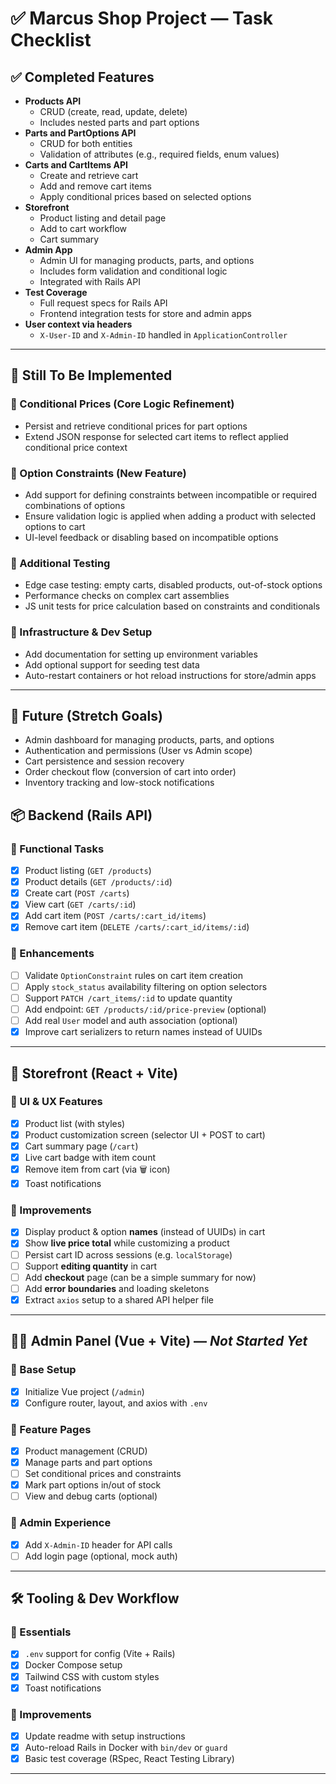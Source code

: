 # ✅ Marcus Shop Project — Task Checklist

## ✅ Completed Features

- **Products API**
  - CRUD (create, read, update, delete)
  - Includes nested parts and part options
- **Parts and PartOptions API**
  - CRUD for both entities
  - Validation of attributes (e.g., required fields, enum values)
- **Carts and CartItems API**
  - Create and retrieve cart
  - Add and remove cart items
  - Apply conditional prices based on selected options
- **Storefront**
  - Product listing and detail page
  - Add to cart workflow
  - Cart summary
- **Admin App**
  - Admin UI for managing products, parts, and options
  - Includes form validation and conditional logic
  - Integrated with Rails API
- **Test Coverage**
  - Full request specs for Rails API
  - Frontend integration tests for store and admin apps
- **User context via headers**
  - `X-User-ID` and `X-Admin-ID` handled in `ApplicationController`

---

## 💠 Still To Be Implemented

### 🔶 Conditional Prices (Core Logic Refinement)
- Persist and retrieve conditional prices for part options
- Extend JSON response for selected cart items to reflect applied conditional price context

### 🔶 Option Constraints (New Feature)
- Add support for defining constraints between incompatible or required combinations of options
- Ensure validation logic is applied when adding a product with selected options to cart
- UI-level feedback or disabling based on incompatible options

### 🧪 Additional Testing
- Edge case testing: empty carts, disabled products, out-of-stock options
- Performance checks on complex cart assemblies
- JS unit tests for price calculation based on constraints and conditionals

### 🧱 Infrastructure & Dev Setup
- Add documentation for setting up environment variables
- Add optional support for seeding test data
- Auto-restart containers or hot reload instructions for store/admin apps

---

## 🧰 Future (Stretch Goals)
- Admin dashboard for managing products, parts, and options
- Authentication and permissions (User vs Admin scope)
- Cart persistence and session recovery
- Order checkout flow (conversion of cart into order)
- Inventory tracking and low-stock notifications


## 📦 Backend (Rails API)

### 🔹 Functional Tasks
- [x] Product listing (`GET /products`)
- [x] Product details (`GET /products/:id`)
- [x] Create cart (`POST /carts`)
- [x] View cart (`GET /carts/:id`)
- [x] Add cart item (`POST /carts/:cart_id/items`)
- [x] Remove cart item (`DELETE /carts/:cart_id/items/:id`)

### 🔹 Enhancements
- [ ] Validate `OptionConstraint` rules on cart item creation
- [ ] Apply `stock_status` availability filtering on option selectors
- [ ] Support `PATCH /cart_items/:id` to update quantity
- [ ] Add endpoint: `GET /products/:id/price-preview` (optional)
- [ ] Add real `User` model and auth association (optional)
- [x] Improve cart serializers to return names instead of UUIDs

---

## 🎨 Storefront (React + Vite)

### 🔹 UI & UX Features
- [x] Product list (with styles)
- [x] Product customization screen (selector UI + POST to cart)
- [x] Cart summary page (`/cart`)
- [x] Live cart badge with item count
- [x] Remove item from cart (via 🗑️ icon)
- [x] Toast notifications

### 🔹 Improvements
- [x] Display product & option **names** (instead of UUIDs) in cart
- [x] Show **live price total** while customizing a product
- [ ] Persist cart ID across sessions (e.g. `localStorage`)
- [ ] Support **editing quantity** in cart
- [ ] Add **checkout** page (can be a simple summary for now)
- [ ] Add **error boundaries** and loading skeletons
- [x] Extract `axios` setup to a shared API helper file

---

## 🧑‍💼 Admin Panel (Vue + Vite) — *Not Started Yet*

### 🔹 Base Setup
- [x] Initialize Vue project (`/admin`)
- [x] Configure router, layout, and axios with `.env`

### 🔹 Feature Pages
- [x] Product management (CRUD)
- [x] Manage parts and part options
- [ ] Set conditional prices and constraints
- [x] Mark part options in/out of stock
- [ ] View and debug carts (optional)

### 🔹 Admin Experience
- [x] Add `X-Admin-ID` header for API calls
- [ ] Add login page (optional, mock auth)

---

## 🛠️ Tooling & Dev Workflow

### 🔹 Essentials
- [x] `.env` support for config (Vite + Rails)
- [x] Docker Compose setup
- [x] Tailwind CSS with custom styles
- [x] Toast notifications

### 🔹 Improvements
- [x] Update readme with setup instructions
- [x] Auto-reload Rails in Docker with `bin/dev` or `guard`
- [x] Basic test coverage (RSpec, React Testing Library)

---